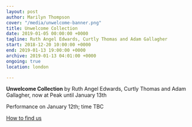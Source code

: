 ```yaml
---
layout: post
author: Marilyn Thompson
cover: "/media/unwelcome-banner.png"
title: Unwelcome Collection
date: 2019-01-05 00:00:00 +0000
tagline: Ruth Angel Edwards, Curtly Thomas and Adam Gallagher
start: 2018-12-20 10:00:00 +0000
end: 2019-01-13 19:00:00 +0000
archive: 2019-01-13 04:01:00 +0000
ongoing: true
location: london

---
```

<p><b>Unwelcome Collection</b> by Ruth Angel Edwards, Curtly Thomas and Adam Gallagher, now at Peak until January 13th</p>

<p>Performance on January 12th; time TBC</p>


[How to find us](/contact/)